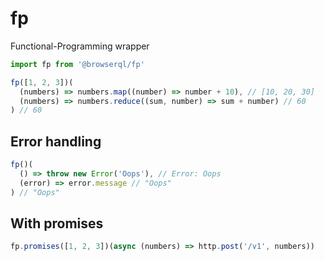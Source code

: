 # fp

Functional-Programming wrapper

```javascript
import fp from '@browserql/fp'

fp([1, 2, 3])(
  (numbers) => numbers.map((number) => number + 10), // [10, 20, 30]
  (numbers) => numbers.reduce((sum, number) => sum + number) // 60
) // 60
```

## Error handling

```javascript
fp()(
  () => throw new Error('Oops'), // Error: Oops
  (error) => error.message // "Oops"
) // "Oops"
```

## With promises

```javascript
fp.promises([1, 2, 3])(async (numbers) => http.post('/v1', numbers))
```
